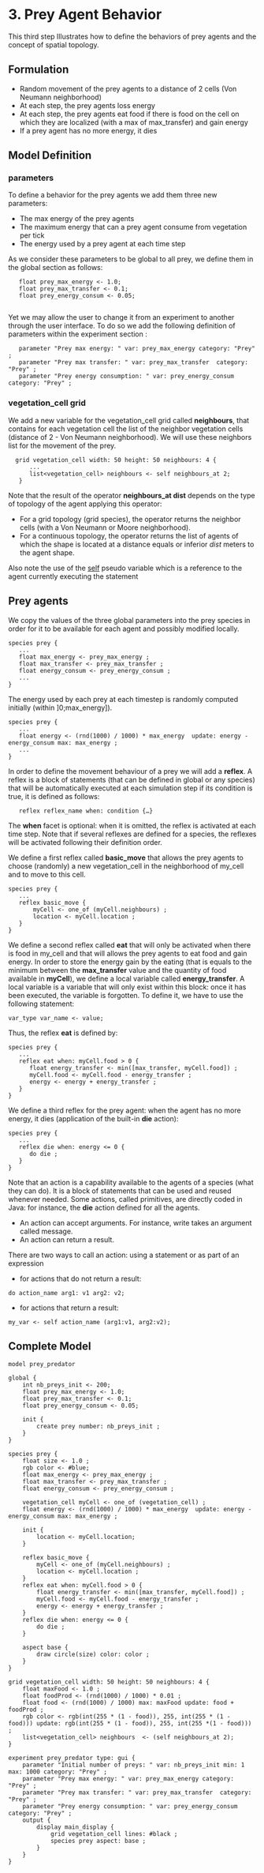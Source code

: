 # 3. Prey Agent Behavior
This third step Illustrates how to define the behaviors of prey agents and the concept of spatial topology.






## Formulation
  * Random movement of the prey agents to a distance of 2 cells (Von Neumann neighborhood)
  * At each step, the prey agents loss energy
  * At each step, the prey agents eat food if there is food on the cell on which they are localized (with a max of max\_transfer) and gain energy
  * If a prey agent has no more energy, it dies





## Model Definition

### parameters
To define a behavior for the prey agents we add them three new parameters:
  * The max energy of the prey agents
  * The maximum energy that can a prey agent consume from vegetation per tick
  * The energy used by a prey agent at each time step

As we consider these parameters to be global to all prey, we define them in the  global section as follows:

```
   float prey_max_energy <- 1.0;
   float prey_max_transfer <- 0.1;
   float prey_energy_consum <- 0.05;
   
```

Yet we may allow the user to change it from an experiment to another through the user interface. To do so we add the following definition of parameters within the experiment section :
```
   parameter "Prey max energy: " var: prey_max_energy category: "Prey" ;
   parameter "Prey max transfer: " var: prey_max_transfer  category: "Prey" ;
   parameter "Prey energy consumption: " var: prey_energy_consum  category: "Prey" ;
```

### vegetation\_cell grid
We add a new variable for the vegetation\_cell grid called **neighbours**, that contains for each vegetation cell the list of the neighbor vegetation cells (distance of 2 - Von Neumann neighborhood). We will use these neighbors list for the movement of the prey.

```
  grid vegetation_cell width: 50 height: 50 neighbours: 4 {
      ...
      list<vegetation_cell> neighbours <- self neighbours_at 2;
   }
```

Note that the result of the operator **neighbours\_at dist** depends on the type of topology of the agent applying this operator:
  * For a grid topology (grid species), the operator returns the neighbor cells (with a Von Neumann or Moore neighborhood).
  * For a continuous topology, the operator returns the list of agents of which the shape is located at a distance equals or inferior _dist_ meters to the agent shape.

Also note the use of the [self](https://github.com/mazarsju/gama_doc_17/wiki/References/GAMLReferences/Expressions/PseudoVariables.md#self) pseudo variable which is a reference to the agent currently executing the statement

## Prey agents

We copy the values of the three global parameters into the prey species in order for it to be available for each agent and possibly modified locally.
```
species prey {
   ...
   float max_energy <- prey_max_energy ;
   float max_transfer <- prey_max_transfer ;
   float energy_consum <- prey_energy_consum ;
   ...
}		
```

The energy used by each prey at each timestep is randomly computed initially (within ]0;max\_energy]).
```
species prey {
   ...
   float energy <- (rnd(1000) / 1000) * max_energy  update: energy - energy_consum max: max_energy ;
   ...
}    
```

In order to define the movement behaviour of a prey we will add a **reflex**. A reflex is a block of statements (that can be defined in global or any species) that will be automatically executed at each simulation step if its condition is true, it is defined as follows:
```
   reflex reflex_name when: condition {…}
```

The **when** facet is optional: when it is omitted, the reflex is activated at each time step. Note that if several reflexes are defined for a species, the reflexes will be activated following their definition order.

We define a first reflex called **basic\_move** that allows the prey agents to choose (randomly) a new vegetation\_cell in the neighborhood of my\_cell and to move to this cell.
```
species prey {
   ...
   reflex basic_move { 
       myCell <- one_of (myCell.neighbours) ;
       location <- myCell.location ;
   }
}
```

We define a second reflex called **eat** that will only be activated when there is food in my\_cell and that will allows the prey agents to eat food and gain energy. In order to store the energy gain by the eating (that is equals to the minimum between the **max\_transfer** value and the quantity of food available in **myCell**), we define a local variable called **energy\_transfer**.  A local variable is a variable that will only exist within this block: once it has been executed, the variable is forgotten. To define it, we have to use the following statement:
```
var_type var_name <- value; 
```

Thus, the reflex **eat** is defined by:
```
species prey {
   ...
   reflex eat when: myCell.food > 0 { 
      float energy_transfer <- min([max_transfer, myCell.food]) ;
      myCell.food <- myCell.food - energy_transfer ;
      energy <- energy + energy_transfer ;
   }
}
```

We define a third reflex for the prey agent: when the agent has no more energy, it dies (application of the built-in **die** action):
```
species prey {
   ...
   reflex die when: energy <= 0 {
      do die ;
   }
}
```

Note that an action is a capability available to the agents of a species (what they can do). It is a block of statements that can be used and reused whenever needed. Some actions, called primitives, are directly coded in Java: for instance, the **die** action defined for all the agents.
  * An action can accept arguments. For instance, write takes an argument called message.
  * An action can return a result.

There are two ways to call an action: using a statement or as part of an expression
  * for actions that do not return a result:
```
do action_name arg1: v1 arg2: v2;
```

  * for actions that return a result:
```
my_var <- self action_name (arg1:v1, arg2:v2);
```





## Complete Model

```
model prey_predator

global {
	int nb_preys_init <- 200;
	float prey_max_energy <- 1.0;
	float prey_max_transfer <- 0.1;
	float prey_energy_consum <- 0.05;
	
	init {
		create prey number: nb_preys_init ;
	}
}

species prey {
	float size <- 1.0 ;
	rgb color <- #blue;
	float max_energy <- prey_max_energy ;
	float max_transfer <- prey_max_transfer ;
	float energy_consum <- prey_energy_consum ;
		
	vegetation_cell myCell <- one_of (vegetation_cell) ; 
	float energy <- (rnd(1000) / 1000) * max_energy  update: energy - energy_consum max: max_energy ;
		
	init { 
		location <- myCell.location;
	}
		
	reflex basic_move { 
		myCell <- one_of (myCell.neighbours) ;
		location <- myCell.location ;
	}
	reflex eat when: myCell.food > 0 { 
		float energy_transfer <- min([max_transfer, myCell.food]) ;
		myCell.food <- myCell.food - energy_transfer ;
		energy <- energy + energy_transfer ;
	}
	reflex die when: energy <= 0 {
		do die ;
	}

	aspect base {
		draw circle(size) color: color ;
	}
}

grid vegetation_cell width: 50 height: 50 neighbours: 4 {
	float maxFood <- 1.0 ;
	float foodProd <- (rnd(1000) / 1000) * 0.01 ;
	float food <- (rnd(1000) / 1000) max: maxFood update: food + foodProd ;
	rgb color <- rgb(int(255 * (1 - food)), 255, int(255 * (1 - food))) update: rgb(int(255 * (1 - food)), 255, int(255 *(1 - food))) ;
	list<vegetation_cell> neighbours  <- (self neighbours_at 2);
}

experiment prey_predator type: gui {
	parameter "Initial number of preys: " var: nb_preys_init min: 1 max: 1000 category: "Prey" ;
	parameter "Prey max energy: " var: prey_max_energy category: "Prey" ;
	parameter "Prey max transfer: " var: prey_max_transfer  category: "Prey" ;
	parameter "Prey energy consumption: " var: prey_energy_consum  category: "Prey" ;
	output {
		display main_display {
			grid vegetation_cell lines: #black ;
			species prey aspect: base ;
		}
	}
}
```